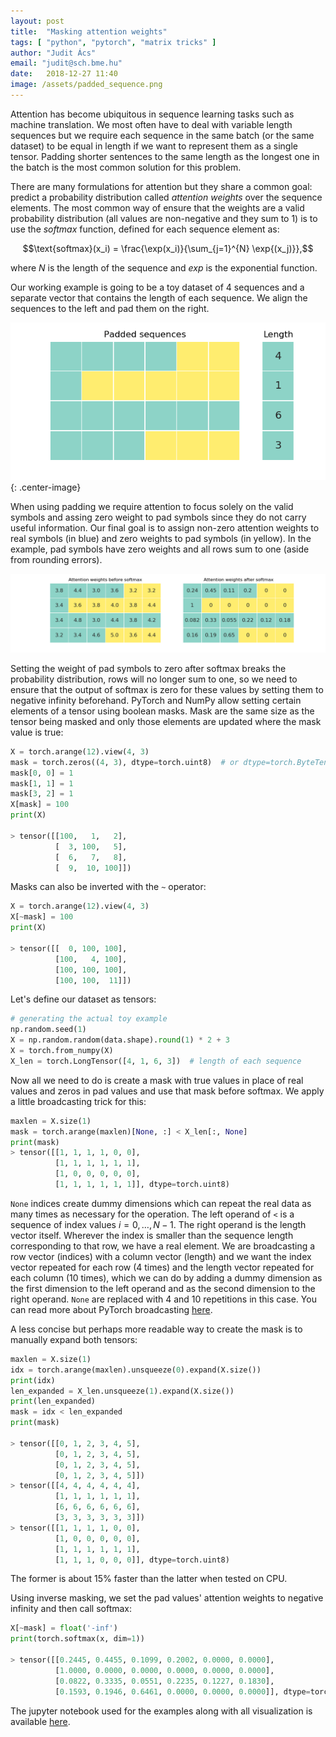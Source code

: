```yaml
---
layout: post
title:  "Masking attention weights"
tags: [ "python", "pytorch", "matrix tricks" ]
author: "Judit Ács"
email: "judit@sch.bme.hu"
date:   2018-12-27 11:40
image: /assets/padded_sequence.png
---
```


Attention has become ubiquitous in sequence learning tasks such as machine
translation. We most often have to deal with variable length sequences but we
require each sequence in the same batch (or the same dataset) to be equal in
length if we want to represent them as a single tensor. Padding shorter
sentences to the same length as the longest one in the batch is the most common
solution for this problem.

There are many formulations for attention but they share a common goal: predict
a probability distribution called _attention weights_ over the sequence
elements. The most common way of ensure that the weights are a valid
probability distribution (all values are non-negative and they sum to 1) is to
use the _softmax_ function, defined for each sequence element as:

$$\text{softmax}(x_i) = \frac{\exp(x_i)}{\sum_{j=1}^{N} \exp{(x_j)}},$$

where $N$ is the length of the sequence and $exp$ is the exponential function.

Our working example is going to be a toy dataset of 4 sequences and a separate
vector that contains the length of each sequence. We align the sequences to the
left and pad them on the right.

![padded](/assets/padded_sequence.png){: .center-image}

When using padding we require attention to focus solely on the valid symbols
and assing zero weight to pad symbols since they do not carry useful information.
Our final goal is to assign non-zero attention weights to real symbols (in blue)
and zero weights to pad symbols (in yellow). In the example, pad symbols have
zero weights and all rows sum to one (aside from rounding errors).

![before_after](/assets/softmax_before_after.png)

Setting the weight of pad symbols to zero after softmax breaks the probability
distribution, rows will no longer sum to one, so we need to ensure that the
output of softmax is zero for these values by setting them to negative infinity
beforehand. PyTorch and NumPy allow setting certain elements of a tensor using
boolean masks. Mask are the same size as the tensor being masked and only those
elements are updated where the mask value is true:

```python
X = torch.arange(12).view(4, 3)
mask = torch.zeros((4, 3), dtype=torch.uint8)  # or dtype=torch.ByteTensor
mask[0, 0] = 1
mask[1, 1] = 1
mask[3, 2] = 1
X[mask] = 100
print(X)

> tensor([[100,   1,   2],
          [  3, 100,   5],
          [  6,   7,   8],
          [  9,  10, 100]])

```

Masks can also be inverted with the `~` operator:

```python
X = torch.arange(12).view(4, 3)
X[~mask] = 100
print(X)

> tensor([[  0, 100, 100],
          [100,   4, 100],
          [100, 100, 100],
          [100, 100,  11]])
```

Let's define our dataset as tensors:

```python
# generating the actual toy example
np.random.seed(1)
X = np.random.random(data.shape).round(1) * 2 + 3
X = torch.from_numpy(X)
X_len = torch.LongTensor([4, 1, 6, 3])  # length of each sequence
```

Now all we need to do is create a mask with true values in place of real values
and zeros in pad values and use that mask before softmax. We apply a little
broadcasting trick for this:

```python
maxlen = X.size(1)
mask = torch.arange(maxlen)[None, :] < X_len[:, None]
print(mask)
> tensor([[1, 1, 1, 1, 0, 0],
          [1, 1, 1, 1, 1, 1],
          [1, 0, 0, 0, 0, 0],
          [1, 1, 1, 1, 1, 1]], dtype=torch.uint8)
```

`None` indices create dummy dimensions which can repeat the real data as many
times as necessary for the operation. The left operand of `<` is a sequence of
index values $i=0, \dots , N-1$. The right operand is the length vector itself.
Wherever the index is smaller than the sequence length corresponding to that
row, we have a real element. We are broadcasting a row vector (indices) with a
column vector (length) and we want the index vector repeated for each row (4
times) and the length vector repeated for each column (10 times), which we can
do by adding a dummy dimension as the first dimension to the left operand and
as the second dimension to the right operand. `None` are replaced with 4 and 10
repetitions in this case. You can read more about PyTorch broadcasting
[here](https://pytorch.org/docs/stable/notes/broadcasting.html).

A less concise but perhaps more readable way to create the mask is to manually
expand both tensors:

```python
maxlen = X.size(1)
idx = torch.arange(maxlen).unsqueeze(0).expand(X.size())
print(idx)
len_expanded = X_len.unsqueeze(1).expand(X.size())
print(len_expanded)
mask = idx < len_expanded
print(mask)

> tensor([[0, 1, 2, 3, 4, 5],
          [0, 1, 2, 3, 4, 5],
          [0, 1, 2, 3, 4, 5],
          [0, 1, 2, 3, 4, 5]])
> tensor([[4, 4, 4, 4, 4, 4],
          [1, 1, 1, 1, 1, 1],
          [6, 6, 6, 6, 6, 6],
          [3, 3, 3, 3, 3, 3]])
> tensor([[1, 1, 1, 1, 0, 0],
          [1, 0, 0, 0, 0, 0],
          [1, 1, 1, 1, 1, 1],
          [1, 1, 1, 0, 0, 0]], dtype=torch.uint8)
```

The former is about 15% faster than the latter when tested on CPU.

Using inverse masking, we set the pad values' attention weights to negative
infinity and then call softmax:

```python
X[~mask] = float('-inf')
print(torch.softmax(x, dim=1))

> tensor([[0.2445, 0.4455, 0.1099, 0.2002, 0.0000, 0.0000],
          [1.0000, 0.0000, 0.0000, 0.0000, 0.0000, 0.0000],
          [0.0822, 0.3335, 0.0551, 0.2235, 0.1227, 0.1830],
          [0.1593, 0.1946, 0.6461, 0.0000, 0.0000, 0.0000]], dtype=torch.float64)
```

The jupyter notebook used for the examples along with all visualization is
available
[here](https://github.com/juditacs/snippets/blob/master/deep_learning/masked_softmax.ipynb).


